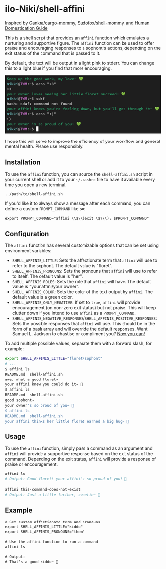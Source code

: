 # ilo-Niki/shell-affini

Inspired by [Gankra/cargo-mommy](https://github.com/Gankra/cargo-mommy), [Sudofox/shell-mommy](https://github.com/sudofox/shell-mommy), and [Human Domestication Guide](https://humandomestication.guide/)

This is a shell script that provides an `affini` function which emulates a nurturing and supportive figure. The `affini` function can be used to offer praise and encouraging responses to a sophont's actions, depending on the exit status of the command that is passed to it.

By default, the text will be output in a light pink to stderr. You can change this to a light blue if you find that more encouraging.

<img src="preview.png" alt="Example" ></a>


I hope this will serve to improve the efficiency of your workflow and general mental health. Please use responsibly.

## Installation

To use the `affini` function, you can source the `shell-affini.sh` script in your current shell or add it to your `~/.bashrc` file to have it available every time you open a new terminal.

```
. /path/to/shell-affini.sh
```

If you'd like it to always show a message after each command, you can define a custom `PROMPT_COMMAND` like so:

```
export PROMPT_COMMAND="affini \\$\\(exit \$?\\); $PROMPT_COMMAND"
```

## Configuration

The `affini` function has several customizable options that can be set using environment variables:

- `SHELL_AFFINIS_LITTLE`: Sets the affectionate term that `affini` will use to refer to the sophont. The default value is "floret".
- `SHELL_AFFINIS_PRONOUNS`: Sets the pronouns that `affini` will use to refer to itself. The default value is "her".
- `SHELL_AFFINIS_ROLES`: Sets the role that `affini` will have. The default value is "your affini/your owner".
- `SHELL_AFFINIS_COLOR`: Sets the color of the text output by `affini`. The default value is a green color.
- `SHELL_AFFINIS_ONLY_NEGATIVE`: If set to `true`, `affini` will provide encouragement (on non-zero exit status) but not praise. This will keep clutter down if you intend to use `affini` as a `PROMPT_COMMAND`.
- `SHELL_AFFINIS_NEGATIVE_RESPONSES`/`SHELL_AFFINIS_POSITIVE_RESPONSES`: Sets the possible responses that `affini` will use. This should be in the form of a bash array and will override the default responses. Want Samuel L. Jackson to chastise or compliment you? [Now you can!](https://github.com/sudofox/shell-mommy/issues/5#issuecomment-1381029744)

To add multiple possible values, separate them with a forward slash, for example:

```sh
export SHELL_AFFINIS_LITTLE="floret/sophont"
# ...
$ affini ls
README.md  shell-affini.sh
awe, what a good floret~
your affini knew you could do it~ 💚
$ affini ls
README.md  shell-affini.sh
good sophont~
your owner's so proud of you~ 💚
$ affini ls
README.md  shell-affini.sh
your affini thinks her little floret earned a big hug~ 💚
```

## Usage

To use the `affini` function, simply pass a command as an argument and `affini` will provide a supportive response based on the exit status of the command. Depending on the exit status, `affini` will provide a response of praise or encouragement.

```sh
affini ls
# Output: Good floret! your affini's so proud of you! 💚

affini this-command-does-not-exist
# Output: Just a little further, sweetie~ 💚
```

## Example

```
# Set custom affectionate term and pronouns
export SHELL_AFFINIS_LITTLE="kiddo"
export SHELL_AFFINIS_PRONOUNS="them"

# Use the affini function to run a command
affini ls

# Output:
# That's a good kiddo~ 💚
```
